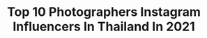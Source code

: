 ---
title: Top 10 Photographers Instagram Influencers In Thailand In 2021
description: >-
  Find top photographers Instagram influencers in Thailand in 2021. Most popular hashtags: #thailand #adayinthailand #amazingthailand.
platform: Instagram
hits: 46
text_top: See the best Instagram accounts on inBeat.
text_bottom: inBeat aggregates 46 Instagram influencers like this in Thailand for you to work with.
profiles:
  - username: "banksjourney"
    fullname: >-
      Bank Purint
    bio: >-
      Galaxy NOTE20+ 📷 SONY A7c 💼Work: Photographer&Blogger 🗺Page: Bank's journey 🅱️YOUTUBE: BANK’s JOURNEY 🗞Email: banksjourney1@gmail.com
    location: "Thailand"
    followers: 59382
    engagement: 678
    commentsToLikes: 0.009815
    id: ck8t03apnqorj0j786ck659pg
    verified: false
    hashtags: "#sony, #streetgrammers, #minith, #amazingthailand"
  - username: "repeacediary"
    fullname: >-
      Peace Rittha
    bio: >-
      Freelance Photographer Part-time Developer Hasselblad 500C/M | Sony A7iii DM for work
    location: "Thailand"
    followers: 58623
    engagement: 764
    commentsToLikes: 0.002750
    id: ck6tohrkee5p30j71jv2pty98
    verified: false
    hashtags: "#repeacexchiangmai, #photographyredefined, #vivothailand, #vivographer"
  - username: "minto_ong"
    fullname: >-
      minto_ong
    bio: >-
      Mint 🙋✨💓 📷 Bangkok🇹🇭 Photographer 📱Galaxy Note20TH 📷 A7ii , XT30 Contact please DM
    location: "Thailand"
    followers: 23177
    engagement: 976
    commentsToLikes: 0.084130
    id: ck0w4gug7yi2b0i19qdzet9wn
    verified: false
    hashtags: ""
  - username: "oad.ari"
    fullname: >-
      Thomas Shelby
    bio: >-
      Galaxy Note20 Ultra Base in Bangkok, Thailand 🇹🇭 Photographer of @ari_football
    location: "Thailand"
    followers: 33740
    engagement: 322
    commentsToLikes: 0.008425
    id: ck0w45zj9wzgz0i19jbxwuw3t
    verified: false
    hashtags: "#galaxys20th, #supervdocamera, #adidasfootball, #withgalaxy"
  - username: "blowithand"
    fullname: >-
      K. Treetrong
    bio: >-
      Doctor • Surgeon • Traveller • Photographer “Blow your mind with my hands” Bangkok, Thailand Moderator @way2ill_ @4x5commune
    location: "Thailand"
    followers: 67386
    engagement: 632
    commentsToLikes: 0.057264
    id: ck0uefy7yla4d0i19dem0f7w9
    verified: false
    hashtags: "#hellofrom, #intercontinentalphuket"
  - username: "inksani"
    fullname: >-
      Ink Sani :)
    bio: >-
      ♡ Chulalongkorn University ♡ Nitade CU 53i ♡ 📸 @squidis.gallery ♡ SGCU Camera Photographer
    location: "Thailand"
    followers: 10675
    engagement: 817
    commentsToLikes: 0.025019
    id: ckap3hm0q312n0i78ds5us230
    verified: false
    hashtags: "#flynok, #nokair, #weflysmiles, #lomo100"
  - username: "kankankavee"
    fullname: >-
      Kan Kankavee
    bio: >-
      Bangkok, Thailand Fujifilm X-Photographer Inquiries and Prints below
    location: "Thailand"
    followers: 109477
    engagement: 975
    commentsToLikes: 0.024959
    id: ck0u1zvjeydkq0i19c8tvmqj5
    verified: false
    hashtags: "#banyantree, #riversideofbangkok, #whatshappeninginthailand, #nissanth"
  - username: "lazycoup"
    fullname: >-
      LAZY COUP : เที่ยวเป็นคู่
    bio: >-
      ✨ Official IG : LAZY COUP ✨ Travel Couple l Nuu&Kim 📍 Bangkok Based l Blogger l Photographer E-mail: lazycoup@gmail.com
    location: "Thailand"
    followers: 7000
    engagement: 577
    commentsToLikes: 0.012669
    id: ck5c2grrax8cg0i11l3x5tcok
    verified: false
    hashtags: "#travelgram, #fujixseriesclubthailand, #picoftheday, #coupletravel"
  - username: "17.57"
    fullname: >-
      Seventeenfiftyseven
    bio: >-
      Lifestyle Photographer 🔴📷 #seventeenfiftyseven #ภาพที่37 & #cafesocietypodcast
    location: "Thailand"
    followers: 84878
    engagement: 393
    commentsToLikes: 0.007540
    id: ck0w3omj3uh4t0i19ypflbyuo
    verified: false
    hashtags: "#seventeenfiftyseven, #leicasl2, #18n17, #tb"
  - username: "_ryuww"
    fullname: >-
      Ryu x Visual
    bio: >-
      Photographer Sony a7iii 📩 Dm for work Email: ryuwongs@hotmail.com 📍Bangkok Thailand 🎥 Love shots movie
    location: "Thailand"
    followers: 6765
    engagement: 804
    commentsToLikes: 0.067603
    id: ck0vwbnaasyyr0i190dgwkpjz
    verified: false
    hashtags: "#whatshappeninginthailand"
---
